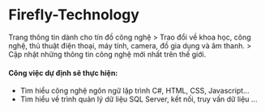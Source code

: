 # Firefly-Technology
Trang thông tin dành cho tín đồ công nghệ
&gt; Trao đổi về khoa học, công nghệ, thủ thuật điện thoại, máy tính, camera, đồ gia dụng và âm thanh.
&gt; Cập nhật những thông tin công nghệ mới nhất trên thế giới.
#### Công việc dự định sẽ thực hiện:
- Tìm hiểu công nghệ ngôn ngữ lập trình C#, HTML, CSS, Javascript...
- Tìm hiểu về trình quản lý dữ liệu SQL Server, kết nối, truy vấn dữ liệu ...
